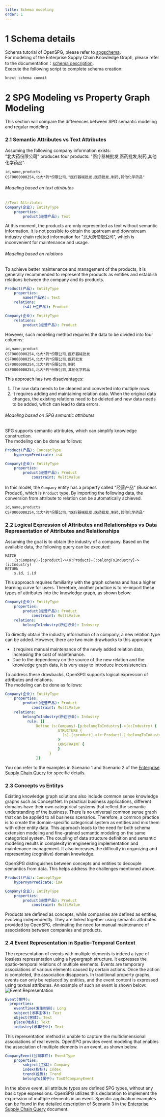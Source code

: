 ```yaml
---
title: Schema modeling
order: 1
---
```


# 1 Schema details

Schema tutorial of OpenSPG, please refer to [spgschema](tutorial/spgschema). <br>
For modeling of the Enterprise Supply Chain Knowledge Graph, please refer to the documentation：[schema description](https://github.com/OpenSPG/openspg/blob/master/python/knext/examples/supplychain/schema/supplychain.schema). <br>
Execute the following script to complete schema creation: <br>

```
knext schema commit
```

# 2 SPG Modeling vs Property Graph Modeling

This section will compare the differences between SPG semantic modeling and regular modeling.

### 2.1 Semantic Attributes vs Text Attributes

Assuming the following company information exists: <br>
"北大药份限公司" produces four products: "医疗器械批发,医药批发,制药,其他化学药品".

```
id,name,products
CSF0000000254,北大*药*份限公司,"医疗器械批发,医药批发,制药,其他化学药品"
```

###### Modeling based on text attributes

```yaml
//Text Attributes
Company(企业): EntityType
    properties:
        product(经营产品): Text
```

At this moment, the products are only represented as text without semantic information. It is not possible to obtain the upstream and downstream industry chain related information for "北大药份限公司", which is inconvenient for maintenance and usage.

###### Modeling based on relations

To achieve better maintenance and management of the products, it is generally recommended to represent the products as entities and establish relations between the company and its products.

```yaml
Product(产品): EntityType
    properties:
        name(产品名): Text
    relations:
        isA(上位产品): Product

Company(企业): EntityType
    relations:
        product(经营产品): Product
```

However, such modeling method requires the data to be divided into four columns:

```
id,name,product
CSF0000000254,北大*药*份限公司,医疗器械批发
CSF0000000254,北大*药*份限公司,医药批发
CSF0000000254,北大*药*份限公司,制药
CSF0000000254,北大*药*份限公司,其他化学药品
```

This approach has two disadvantages: <br>

1. The raw data needs to be cleaned and converted into multiple rows. <br>
2. It requires adding and maintaining relation data. When the original data changes, the existing relations need to be deleted and new data needs to be added, which can lead to data errors. <br>

###### Modeling based on SPG semantic attributes

SPG supports semantic attributes, which can simplify knowledge construction. <br>
The modeling can be done as follows: <br>

```yaml
Product(产品): ConceptType
    hypernymPredicate: isA

Company(企业): EntityType
    properties:
        product(经营产品): Product
            constraint: MultiValue
```

In this model, the `Company` entity has a property called "经营产品" (Business Product), which is `Product` type. By importing the following data, the conversion from attribute to relation can be automatically achieved.

```
id,name,products
CSF0000000254,北大*药*份限公司,"医疗器械批发,医药批发,制药,其他化学药品"
```

### 2.2 Logical Expression of Attributes and Relationships vs Data Representation of Attributes and Relationships

Assuming the goal is to obtain the industry of a company. Based on the available data, the following query can be executed:

```
MATCH
    (s:Company)-[:product]->(o:Product)-[:belongToIndustry]->(i:Industry)
RETURN
    s.id, i.id
```

This approach requires familiarity with the graph schema and has a higher learning curve for users. Therefore, another practice is to re-import these types of attributes into the knowledge graph, as shown below:

```yaml
Company(企业): EntityType
    properties:
        product(经营产品): Product
            constraint: MultiValue
    relations:
        belongToIndustry(所在行业): Industry
```

To directly obtain the industry information of a company, a new relation type can be added. However, there are two main drawbacks to this approach: <br>

- It requires manual maintenance of the newly added relation data, increasing the cost of maintenance.
- Due to the dependency on the source of the new relation and the knowledge graph data, it is very easy to introduce inconsistencies.

To address these drawbacks, OpenSPG supports logical expression of attributes and relations. <br>
The modeling can be done as follows:

```yaml
Company(企业): EntityType
    properties:
        product(经营产品): Product
            constraint: MultiValue
    relations:
        belongToIndustry(所在行业): Industry
          rule: [[
              Define (s:Company)-[p:belongToIndustry]->(o:Industry) {
                        STRUCTURE {
                          (s)-[:product]->(c:Product)-[:belongToIndustry]->(o)
                        }
                        CONSTRAINT {
                        }
                    }
              ]]
```

You can refer to the examples in Scenario 1 and Scenario 2 of the [Enterprise Supply Chain Query](./query) for specific details.

### 2.3 Concepts vs Entitys

Existing knowledge graph solutions also include common sense knowledge graphs such as ConceptNet. In practical
business applications, different domains have their own categorical systems that reflect the semantic understanding of the business. There is no universal common sense graph that can be applied to all business scenarios. Therefore, a common practice is to create the domain-specific categorical system as entities and mix them with other entity data. This approach leads to the need for both schema extension modeling and fine-grained semantic modeling on the same categorical system. The coupling of data structure definition and semantic modeling results in complexity in engineering implementation and maintenance management. It also increases the difficulty in organizing and representing (cognitive) domain knowledge.

OpenSPG distinguishes between concepts and entities to decouple semantics from data. This helps address the challenges mentioned above.

```yaml
Product(产品): ConceptType
    hypernymPredicate: isA

Company(企业): EntityType
    properties:
        product(经营产品): Product
            constraint: MultiValue
```

Products are defined as concepts, while companies are defined as entities, evolving independently. They are linked together using semantic attributes provided by OpenSPG, eliminating the need for manual maintenance of associations between companies and products.

### 2.4 Event Representation in Spatio-Temporal Context

The representation of events with multiple elements is indeed a type of lossless representation using a hypergraph structure. It expresses the spatio-temporal relations of multiple elements. Events are temporary associations of various elements caused by certain actions. Once the action is completed, the association disappears. In traditional property graphs, events can only be replaced by entities, and the event content is expressed using textual attributes. An example of such an event is shown below: <br>
![Event Representation](https://mdn.alipayobjects.com/huamei_xgb3qj/afts/img/A*pUlGS6-E3lEAAAAAAAAAAAAADtmcAQ/original) <br>

```yaml
Event(事件):
  properties:
    eventTime(发生时间): Long
    subject(涉事主体): Text
    object(客体): Text
    place(地点): Text
    industry(涉事行业): Text
```

This representation method is unable to capture the multidimensional associations of real events. OpenSPG provides event modeling that enables the association of multiple elements in an event, as shown below.

```yaml
CompanyEvent(公司事件): EventType
	properties:
		subject(主体): Company
		index(指标): Index
		trend(趋势): Trend
		belongTo(属于): TaxOfCompanyEvent
```

In the above event, all attribute types are defined SPG types, without any basic type expressions. OpenSPG utilizes this declaration to implement the expression of multiple elements in an event. Specific application examples can be found in the detailed description of Scenario 3 in the [Enterprise Supply Chain Query](./query) document.
